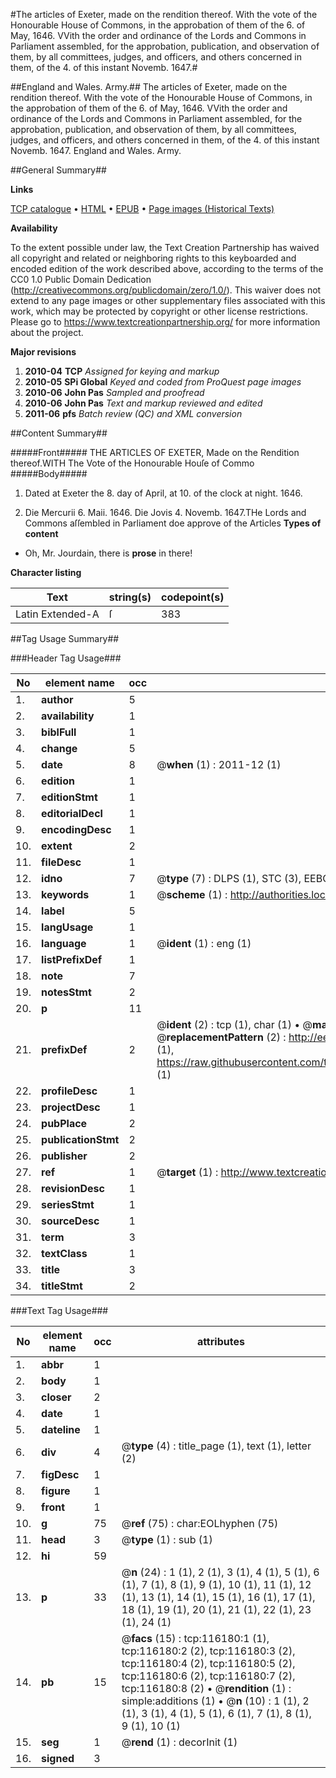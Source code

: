 #The articles of Exeter, made on the rendition thereof. With the vote of the Honourable House of Commons, in the approbation of them of the 6. of May, 1646. VVith the order and ordinance of the Lords and Commons in Parliament assembled, for the approbation, publication, and observation of them, by all committees, judges, and officers, and others concerned in them, of the 4. of this instant Novemb. 1647.#

##England and Wales. Army.##
The articles of Exeter, made on the rendition thereof. With the vote of the Honourable House of Commons, in the approbation of them of the 6. of May, 1646. VVith the order and ordinance of the Lords and Commons in Parliament assembled, for the approbation, publication, and observation of them, by all committees, judges, and officers, and others concerned in them, of the 4. of this instant Novemb. 1647.
England and Wales. Army.

##General Summary##

**Links**

[TCP catalogue](http://www.ota.ox.ac.uk/tcp/)  • 
[HTML](http://tei.it.ox.ac.uk/tcp/Texts-HTML/free/A75/A75655.html)  • 
[EPUB](http://tei.it.ox.ac.uk/tcp/Texts-EPUB/free/A75/A75655.epub) • 
[Page images (Historical Texts)](https://historicaltexts.jisc.ac.uk/eebo-99863962e)

**Availability**

To the extent possible under law, the Text Creation Partnership has waived all copyright and related or neighboring rights to this keyboarded and encoded edition of the work described above, according to the terms of the CC0 1.0 Public Domain Dedication (http://creativecommons.org/publicdomain/zero/1.0/). This waiver does not extend to any page images or other supplementary files associated with this work, which may be protected by copyright or other license restrictions. Please go to https://www.textcreationpartnership.org/ for more information about the project.

**Major revisions**

1. __2010-04__ __TCP__ *Assigned for keying and markup*
1. __2010-05__ __SPi Global__ *Keyed and coded from ProQuest page images*
1. __2010-06__ __John Pas__ *Sampled and proofread*
1. __2010-06__ __John Pas__ *Text and markup reviewed and edited*
1. __2011-06__ __pfs__ *Batch review (QC) and XML conversion*

##Content Summary##

#####Front#####
THE ARTICLES OF EXETER, Made on the Rendition thereof.WITH The Vote of the Honourable Houſe of Commo
#####Body#####

1. Dated at Exeter the 8. day of April, at 10. of the clock at night. 1646.

1. Die Mercurii 6. Maii. 1646.
Die Jovis 4. Novemb. 1647.THe Lords and Commons aſſembled in Parliament doe approve of the Articles 
**Types of content**

  * Oh, Mr. Jourdain, there is **prose** in there!

**Character listing**


|Text|string(s)|codepoint(s)|
|---|---|---|
|Latin Extended-A|ſ|383|

##Tag Usage Summary##

###Header Tag Usage###

|No|element name|occ|attributes|
|---|---|---|---|
|1.|__author__|5||
|2.|__availability__|1||
|3.|__biblFull__|1||
|4.|__change__|5||
|5.|__date__|8| @__when__ (1) : 2011-12 (1)|
|6.|__edition__|1||
|7.|__editionStmt__|1||
|8.|__editorialDecl__|1||
|9.|__encodingDesc__|1||
|10.|__extent__|2||
|11.|__fileDesc__|1||
|12.|__idno__|7| @__type__ (7) : DLPS (1), STC (3), EEBO-CITATION (1), PROQUEST (1), VID (1)|
|13.|__keywords__|1| @__scheme__ (1) : http://authorities.loc.gov/ (1)|
|14.|__label__|5||
|15.|__langUsage__|1||
|16.|__language__|1| @__ident__ (1) : eng (1)|
|17.|__listPrefixDef__|1||
|18.|__note__|7||
|19.|__notesStmt__|2||
|20.|__p__|11||
|21.|__prefixDef__|2| @__ident__ (2) : tcp (1), char (1)  •  @__matchPattern__ (2) : ([0-9\-]+):([0-9IVX]+) (1), (.+) (1)  •  @__replacementPattern__ (2) : http://eebo.chadwyck.com/downloadtiff?vid=$1&page=$2 (1), https://raw.githubusercontent.com/textcreationpartnership/Texts/master/tcpchars.xml#$1 (1)|
|22.|__profileDesc__|1||
|23.|__projectDesc__|1||
|24.|__pubPlace__|2||
|25.|__publicationStmt__|2||
|26.|__publisher__|2||
|27.|__ref__|1| @__target__ (1) : http://www.textcreationpartnership.org/docs/. (1)|
|28.|__revisionDesc__|1||
|29.|__seriesStmt__|1||
|30.|__sourceDesc__|1||
|31.|__term__|3||
|32.|__textClass__|1||
|33.|__title__|3||
|34.|__titleStmt__|2||


###Text Tag Usage###

|No|element name|occ|attributes|
|---|---|---|---|
|1.|__abbr__|1||
|2.|__body__|1||
|3.|__closer__|2||
|4.|__date__|1||
|5.|__dateline__|1||
|6.|__div__|4| @__type__ (4) : title_page (1), text (1), letter (2)|
|7.|__figDesc__|1||
|8.|__figure__|1||
|9.|__front__|1||
|10.|__g__|75| @__ref__ (75) : char:EOLhyphen (75)|
|11.|__head__|3| @__type__ (1) : sub (1)|
|12.|__hi__|59||
|13.|__p__|33| @__n__ (24) : 1 (1), 2 (1), 3 (1), 4 (1), 5 (1), 6 (1), 7 (1), 8 (1), 9 (1), 10 (1), 11 (1), 12 (1), 13 (1), 14 (1), 15 (1), 16 (1), 17 (1), 18 (1), 19 (1), 20 (1), 21 (1), 22 (1), 23 (1), 24 (1)|
|14.|__pb__|15| @__facs__ (15) : tcp:116180:1 (1), tcp:116180:2 (2), tcp:116180:3 (2), tcp:116180:4 (2), tcp:116180:5 (2), tcp:116180:6 (2), tcp:116180:7 (2), tcp:116180:8 (2)  •  @__rendition__ (1) : simple:additions (1)  •  @__n__ (10) : 1 (1), 2 (1), 3 (1), 4 (1), 5 (1), 6 (1), 7 (1), 8 (1), 9 (1), 10 (1)|
|15.|__seg__|1| @__rend__ (1) : decorInit (1)|
|16.|__signed__|3||
